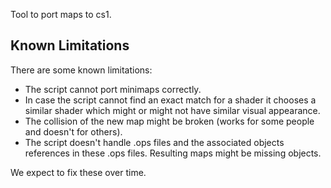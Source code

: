 Tool to port maps to cs1.


## Known Limitations

There are some known limitations:

* The script cannot port minimaps correctly.
* In case the script cannot find an exact match for a shader it chooses a
  similar shader which might or might not have similar visual appearance.
* The collision of the new map might be broken (works for some people and
  doesn't for others).
* The script doesn't handle .ops files and the associated objects references
  in these .ops files. Resulting maps might be missing objects.

We expect to fix these over time.
